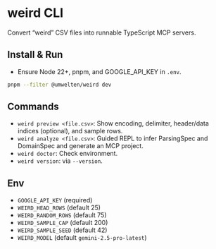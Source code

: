 # weird CLI

Convert “weird” CSV files into runnable TypeScript MCP servers.

## Install & Run

- Ensure Node 22+, pnpm, and GOOGLE_API_KEY in `.env`.

```bash
pnpm --filter @umwelten/weird dev
```

## Commands

- `weird preview <file.csv>`: Show encoding, delimiter, header/data indices (optional), and sample rows.
- `weird analyze <file.csv>`: Guided REPL to infer ParsingSpec and DomainSpec and generate an MCP project.
- `weird doctor`: Check environment.
- `weird version`: via `--version`.

## Env

- `GOOGLE_API_KEY` (required)
- `WEIRD_HEAD_ROWS` (default 25)
- `WEIRD_RANDOM_ROWS` (default 75)
- `WEIRD_SAMPLE_CAP` (default 200)
- `WEIRD_SAMPLE_SEED` (default 42)
- `WEIRD_MODEL` (default `gemini-2.5-pro-latest`)